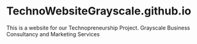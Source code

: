 # TechnoWebsiteGrayscale.github.io
This is a website for our Technopreneurship Project. Grayscale Business Consultancy and Marketing Services
